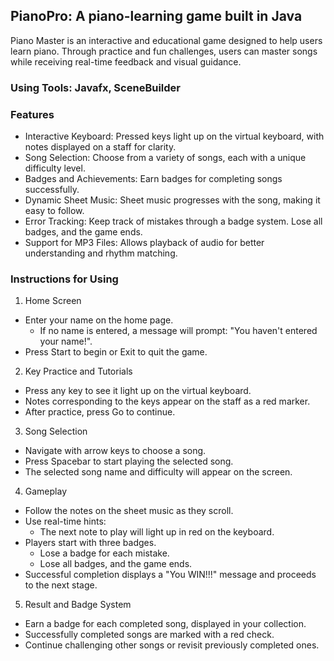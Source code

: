 ## PianoPro: A piano-learning game built in Java
Piano Master is an interactive and educational game designed to help users learn piano. Through practice and fun challenges, users can master songs while receiving real-time feedback and visual guidance.
### Using Tools: Javafx, SceneBuilder
### Features
* Interactive Keyboard: Pressed keys light up on the virtual keyboard, with notes displayed on a staff for clarity.
* Song Selection: Choose from a variety of songs, each with a unique difficulty level.
* Badges and Achievements: Earn badges for completing songs successfully.
* Dynamic Sheet Music: Sheet music progresses with the song, making it easy to follow.
* Error Tracking: Keep track of mistakes through a badge system. Lose all badges, and the game ends.
* Support for MP3 Files: Allows playback of audio for better understanding and rhythm matching.
### Instructions for Using
1. Home Screen
* Enter your name on the home page.
  * If no name is entered, a message will prompt: "You haven't entered your name!".
* Press Start to begin or Exit to quit the game.
2. Key Practice and Tutorials
* Press any key to see it light up on the virtual keyboard.
* Notes corresponding to the keys appear on the staff as a red marker.
* After practice, press Go to continue.
3. Song Selection
* Navigate with arrow keys to choose a song.
* Press Spacebar to start playing the selected song.
* The selected song name and difficulty will appear on the screen.
4. Gameplay
* Follow the notes on the sheet music as they scroll.
* Use real-time hints:
  * The next note to play will light up in red on the keyboard.
* Players start with three badges.
  * Lose a badge for each mistake.
  * Lose all badges, and the game ends.
* Successful completion displays a "You WIN!!!" message and proceeds to the next stage.
5. Result and Badge System
* Earn a badge for each completed song, displayed in your collection.
* Successfully completed songs are marked with a red check.
* Continue challenging other songs or revisit previously completed ones.

